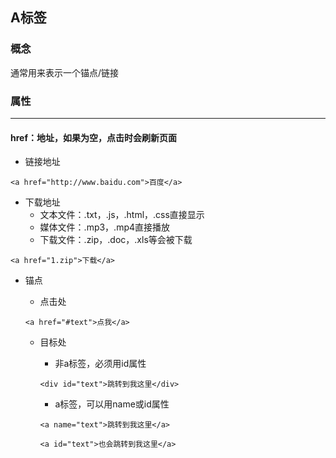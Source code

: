 ## A标签

### 概念

通常用来表示一个锚点/链接

### 属性

---

#### href：地址，如果为空，点击时会刷新页面

* 链接地址

```
<a href="http://www.baidu.com">百度</a>
```

* 下载地址
  * 文本文件：.txt，.js，.html，.css直接显示
  * 媒体文件：.mp3，.mp4直接播放
  * 下载文件：.zip，.doc，.xls等会被下载

```
<a href="1.zip">下载</a>
```

* 锚点

  * 点击处

  ```
  <a href="#text">点我</a>
  ```

  * 目标处

    * 非a标签，必须用id属性

    ```
    <div id="text">跳转到我这里</div>
    ```

    * a标签，可以用name或id属性

    ```
    <a name="text">跳转到我这里</a>

    <a id="text">也会跳转到我这里</a>
    ```



